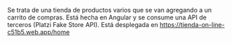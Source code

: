 Se trata de una tienda de productos varios que se van agregando a un carrito de compras.
Está hecha en Angular y se consume una API de terceros (Platzi Fake Store API).
Está desplegada en https://tienda-on-line-c51b5.web.app/home



